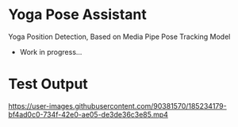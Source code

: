 # Yoga Pose Assistant
Yoga Position Detection, Based on Media Pipe Pose Tracking Model

* Work in progress...

# Test Output
https://user-images.githubusercontent.com/90381570/185234179-bf4ad0c0-734f-42e0-ae05-de3de36c3e85.mp4

